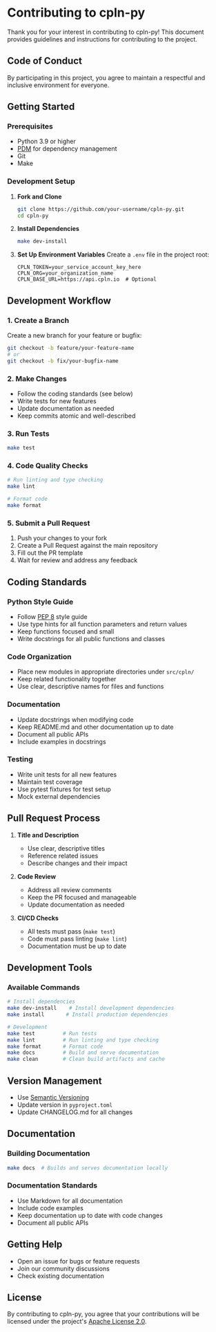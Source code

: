 # Contributing to cpln-py

Thank you for your interest in contributing to cpln-py! This document provides guidelines and instructions for contributing to the project.

## Code of Conduct

By participating in this project, you agree to maintain a respectful and inclusive environment for everyone.

## Getting Started

### Prerequisites

- Python 3.9 or higher
- [PDM](https://pdm-project.org/en/latest/) for dependency management
- Git
- Make

### Development Setup

1. **Fork and Clone**
   ```bash
   git clone https://github.com/your-username/cpln-py.git
   cd cpln-py
   ```

2. **Install Dependencies**
   ```bash
   make dev-install
   ```

3. **Set Up Environment Variables**
   Create a `.env` file in the project root:
   ```env
   CPLN_TOKEN=your_service_account_key_here
   CPLN_ORG=your_organization_name
   CPLN_BASE_URL=https://api.cpln.io  # Optional
   ```

## Development Workflow

### 1. Create a Branch

Create a new branch for your feature or bugfix:
```bash
git checkout -b feature/your-feature-name
# or
git checkout -b fix/your-bugfix-name
```

### 2. Make Changes

- Follow the coding standards (see below)
- Write tests for new features
- Update documentation as needed
- Keep commits atomic and well-described

### 3. Run Tests

```bash
make test
```

### 4. Code Quality Checks

```bash
# Run linting and type checking
make lint

# Format code
make format
```

### 5. Submit a Pull Request

1. Push your changes to your fork
2. Create a Pull Request against the main repository
3. Fill out the PR template
4. Wait for review and address any feedback

## Coding Standards

### Python Style Guide

- Follow [PEP 8](https://peps.python.org/pep-0008/) style guide
- Use type hints for all function parameters and return values
- Keep functions focused and small
- Write docstrings for all public functions and classes

### Code Organization

- Place new modules in appropriate directories under `src/cpln/`
- Keep related functionality together
- Use clear, descriptive names for files and functions

### Documentation

- Update docstrings when modifying code
- Keep README.md and other documentation up to date
- Document all public APIs
- Include examples in docstrings

### Testing

- Write unit tests for all new features
- Maintain test coverage
- Use pytest fixtures for test setup
- Mock external dependencies

## Pull Request Process

1. **Title and Description**
   - Use clear, descriptive titles
   - Reference related issues
   - Describe changes and their impact

2. **Code Review**
   - Address all review comments
   - Keep the PR focused and manageable
   - Update documentation as needed

3. **CI/CD Checks**
   - All tests must pass (`make test`)
   - Code must pass linting (`make lint`)
   - Documentation must be up to date

## Development Tools

### Available Commands

```bash
# Install dependencies
make dev-install    # Install development dependencies
make install       # Install production dependencies

# Development
make test         # Run tests
make lint         # Run linting and type checking
make format       # Format code
make docs         # Build and serve documentation
make clean        # Clean build artifacts and cache
```

## Version Management

- Use [Semantic Versioning](https://semver.org/)
- Update version in `pyproject.toml`
- Update CHANGELOG.md for all changes

## Documentation

### Building Documentation

```bash
make docs  # Builds and serves documentation locally
```

### Documentation Standards

- Use Markdown for all documentation
- Include code examples
- Keep documentation up to date with code changes
- Document all public APIs

## Getting Help

- Open an issue for bugs or feature requests
- Join our community discussions
- Check existing documentation

## License

By contributing to cpln-py, you agree that your contributions will be licensed under the project's [Apache License 2.0](LICENSE).
